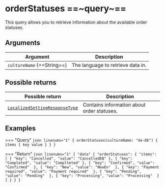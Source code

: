 # orderStatuses ==~query~==

This query allows you to retrieve information about the available order statuses.

## Arguments

| Argument                       | Description                                                                |
|--------------------------------|----------------------------------------------------------------------------|
| `cultureName` {==String==}     | The language to retrieve data in.                                          |

## Possible returns

| Possible return                                         	                    | Description                                |
|---------------------------------------------------------------------------	|------------------------------------------- |
| [`LocalizedSettingResponseType`](../objects/LocalizedSettingResponseType.md)  | Contains information about order statuses. |

## Examples

=== "Query"
    ```json linenums="1"
    {
      orderStatuses(cultureName: "de-DE") {
        items {
            key
            value
        }
      }
    }
    ```

=== "Return"
    ```json linenums="1"
    ​{​
      "data" {​
        "orderStatuses": {
            "items": [
                {
                    "key": "Cancelled",
                    "value": "CancelledEN"
                },
                {
                    "key": "Completed",
                    "value": "Complteted"
                },
                {
                    "key": "Confirmed",
                    "value": "Confirmed" 
                },
                {
                    "key": "New",
                    "value": "NewEn" 
                },
                {
                    "key": "Payment required",
                    "value": "Payment required" 
                },
                {
                    "key": "Pending",
                    "value": "Pending" 
                },
                {
                    "key": "Processing",
                    "value": "Processing" 
                }
            ]
        }
      }
    }
    ```
